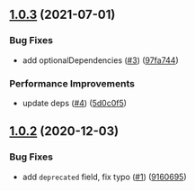 ## [1.0.3](https://github.com/qiwi-forks/npm-types/compare/v1.0.2...v1.0.3) (2021-07-01)


### Bug Fixes

* add optionalDependencies ([#3](https://github.com/qiwi-forks/npm-types/issues/3)) ([97fa744](https://github.com/qiwi-forks/npm-types/commit/97fa74483715557c320f6987c4eaeb090918af04))


### Performance Improvements

* update deps ([#4](https://github.com/qiwi-forks/npm-types/issues/4)) ([5d0c0f5](https://github.com/qiwi-forks/npm-types/commit/5d0c0f5243bd6c0af6e62685eb0a1cc30bf8bb53))

## [1.0.2](https://github.com/qiwi-forks/npm-types/compare/v1.0.1...v1.0.2) (2020-12-03)


### Bug Fixes

* add `deprecated` field, fix typo ([#1](https://github.com/qiwi-forks/npm-types/issues/1)) ([9160695](https://github.com/qiwi-forks/npm-types/commit/916069520382db3d3cc5590bb3135ad006e3d00f))
